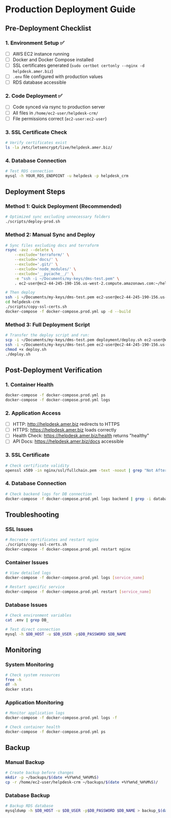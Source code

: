 # Production Deployment Guide

## Pre-Deployment Checklist

### 1. Environment Setup ✅
- [ ] AWS EC2 instance running
- [ ] Docker and Docker Compose installed
- [ ] SSL certificates generated (`sudo certbot certonly --nginx -d helpdesk.amer.biz`)
- [ ] `.env` file configured with production values
- [ ] RDS database accessible

### 2. Code Deployment ✅
- [ ] Code synced via rsync to production server
- [ ] All files in `/home/ec2-user/helpdesk-crm/`
- [ ] File permissions correct (`ec2-user:ec2-user`)

### 3. SSL Certificate Check
```bash
# Verify certificates exist
ls -la /etc/letsencrypt/live/helpdesk.amer.biz/
```

### 4. Database Connection
```bash
# Test RDS connection
mysql -h YOUR_RDS_ENDPOINT -u helpdesk -p helpdesk_crm
```

## Deployment Steps

### Method 1: Quick Deployment (Recommended)
```bash
# Optimized sync excluding unnecessary folders
./scripts/deploy-prod.sh
```

### Method 2: Manual Sync and Deploy
```bash
# Sync files excluding docs and terraform
rsync -avz --delete \
    --exclude='terraform/' \
    --exclude='docs/' \
    --exclude='.git/' \
    --exclude='node_modules/' \
    --exclude='__pycache__/' \
    -e "ssh -i ~/Documents/my-keys/dms-test.pem" \
    . ec2-user@ec2-44-245-190-156.us-west-2.compute.amazonaws.com:~/helpdesk-crm/

# Then deploy
ssh -i ~/Documents/my-keys/dms-test.pem ec2-user@ec2-44-245-190-156.us-west-2.compute.amazonaws.com
cd helpdesk-crm
./scripts/copy-ssl-certs.sh
docker-compose -f docker-compose.prod.yml up -d --build
```

### Method 3: Full Deployment Script
```bash
# Transfer the deploy script and run:
scp -i ~/Documents/my-keys/dms-test.pem deployment/deploy.sh ec2-user@ec2-44-245-190-156.us-west-2.compute.amazonaws.com:~/
ssh -i ~/Documents/my-keys/dms-test.pem ec2-user@ec2-44-245-190-156.us-west-2.compute.amazonaws.com
chmod +x deploy.sh
./deploy.sh
```

## Post-Deployment Verification

### 1. Container Health
```bash
docker-compose -f docker-compose.prod.yml ps
docker-compose -f docker-compose.prod.yml logs
```

### 2. Application Access
- [ ] HTTP: http://helpdesk.amer.biz redirects to HTTPS
- [ ] HTTPS: https://helpdesk.amer.biz loads correctly
- [ ] Health Check: https://helpdesk.amer.biz/health returns "healthy"
- [ ] API Docs: https://helpdesk.amer.biz/docs accessible

### 3. SSL Certificate
```bash
# Check certificate validity
openssl x509 -in nginx/ssl/fullchain.pem -text -noout | grep "Not After"
```

### 4. Database Connection
```bash
# Check backend logs for DB connection
docker-compose -f docker-compose.prod.yml logs backend | grep -i database
```

## Troubleshooting

### SSL Issues
```bash
# Recreate certificates and restart nginx
./scripts/copy-ssl-certs.sh
docker-compose -f docker-compose.prod.yml restart nginx
```

### Container Issues
```bash
# View detailed logs
docker-compose -f docker-compose.prod.yml logs [service_name]

# Restart specific service
docker-compose -f docker-compose.prod.yml restart [service_name]
```

### Database Issues
```bash
# Check environment variables
cat .env | grep DB_

# Test direct connection
mysql -h $DB_HOST -u $DB_USER -p$DB_PASSWORD $DB_NAME
```

## Monitoring

### System Monitoring
```bash
# Check system resources
free -h
df -h
docker stats
```

### Application Monitoring
```bash
# Monitor application logs
docker-compose -f docker-compose.prod.yml logs -f

# Check container health
docker-compose -f docker-compose.prod.yml ps
```

## Backup

### Manual Backup
```bash
# Create backup before changes
mkdir -p ~/backups/$(date +%Y%m%d_%H%M%S)
cp -r /home/ec2-user/helpdesk-crm ~/backups/$(date +%Y%m%d_%H%M%S)/
```

### Database Backup
```bash
# Backup RDS database
mysqldump -h $DB_HOST -u $DB_USER -p$DB_PASSWORD $DB_NAME > backup_$(date +%Y%m%d_%H%M%S).sql
```
